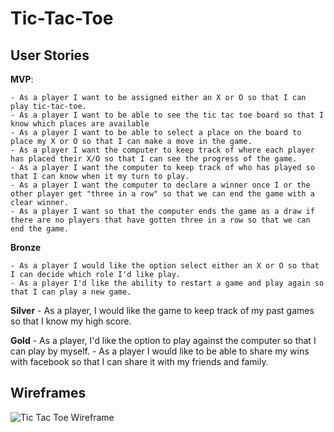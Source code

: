 # Tic-Tac-Toe

## User Stories

**MVP**:

    - As a player I want to be assigned either an X or O so that I can play tic-tac-toe. 
    - As a player I want to be able to see the tic tac toe board so that I know which places are available 
    - As a player I want to be able to select a place on the board to place my X or O so that I can make a move in the game.
    - As a player I want the computer to keep track of where each player has placed their X/O so that I can see the progress of the game. 
    - As a player I want the computer to keep track of who has played so that I can know when it my turn to play.
    - As a player I want the computer to declare a winner once I or the other player get "three in a row" so that we can end the game with a clear winner. 
    - As a player I want so that the computer ends the game as a draw if there are no players that have gotten three in a row so that we can end the game. 

**Bronze**

    - As a player I would like the option select either an X or O so that I can decide which role I'd like play. 
    - As a player I'd like the ability to restart a game and play again so that I can play a new game.

 
**Silver**
    - As a player, I would like the game to keep track of my past games so that I know my high score.


**Gold** 
    - As a player, I'd like the option to play against the computer so that I can play by myself.
    - As a player I would like to be able to share my wins with facebook so that I can share it with my friends and family.


## Wireframes

![Tic Tac Toe Wireframe](https://user-images.githubusercontent.com/70290221/130825516-3a79ead7-ee14-412a-82c7-20651eb26c89.png)
